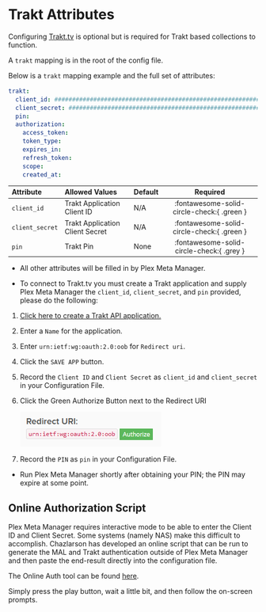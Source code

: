 # Trakt Attributes

Configuring [Trakt.tv](https://trakt.tv/) is optional but is required for Trakt based collections to function. 

A `trakt` mapping is in the root of the config file.

Below is a `trakt` mapping example and the full set of attributes:
```yaml
trakt:
  client_id: ################################################################
  client_secret: ################################################################
  pin:
  authorization:
    access_token:
    token_type:
    expires_in:
    refresh_token:
    scope:
    created_at:
```

| Attribute       | Allowed Values                  | Default | Required |
|:----------------|:--------------------------------|:--------|:--------:|
| `client_id`     | Trakt Application Client ID     | N/A     | :fontawesome-solid-circle-check:{ .green }  |
| `client_secret` | Trakt Application Client Secret | N/A     | :fontawesome-solid-circle-check:{ .green }  |
| `pin`           | Trakt Pin                       | None    | :fontawesome-solid-circle-check:{ .grey } |

* All other attributes will be filled in by Plex Meta Manager. 

* To connect to Trakt.tv you must create a Trakt application and supply Plex Meta Manager the `client_id`, `client_secret`, and `pin` provided, please do the following:
1. [Click here to create a Trakt API application.](https://trakt.tv/oauth/applications/new)
2. Enter a `Name` for the application.
3. Enter `urn:ietf:wg:oauth:2.0:oob` for `Redirect uri`.
4. Click the `SAVE APP` button.
5. Record the `Client ID` and `Client Secret` as `client_id` and `client_secret` in your Configuration File.
6. Click the Green Authorize Button next to the Redirect URI

    ![Trakt Authorize](trakt.png)
8. Record the `PIN` as `pin` in your Configuration File.

* Run Plex Meta Manager shortly after obtaining your PIN; the PIN may expire at some point.

## Online Authorization Script

Plex Meta Manager requires interactive mode to be able to enter the Client ID and Client Secret. Some systems (namely NAS) make this difficult to accomplish. Chazlarson has developed an online script that can be run to generate the MAL and Trakt authentication outside of Plex Meta Manager and then paste the end-result directly into the configuration file.

The Online Auth tool can be found [here](https://replit.com/@chazlarson/TraktAuth).

Simply press the play button, wait a little bit, and then follow the on-screen prompts.